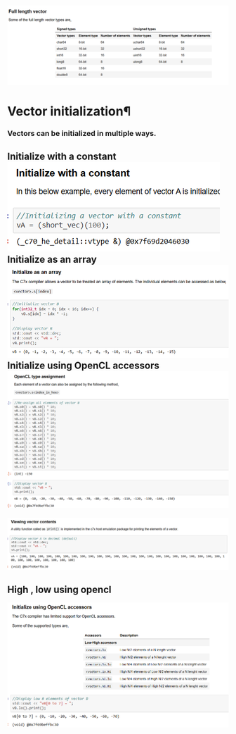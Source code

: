 ![alt text](image.png)

# Vector initialization¶
### Vectors can be initialized in multiple ways.

Initialize with a constant<br>
![alt text](image-1.png) <br>
Initialize as an array<br>
![alt text](image-3.png)<br>
Initialize using OpenCL accessors<br>
![alt text](image-4.png)
----
![alt text](image-2.png)<br>

## High , low using opencl
 ![alt text](image-5.png)

 